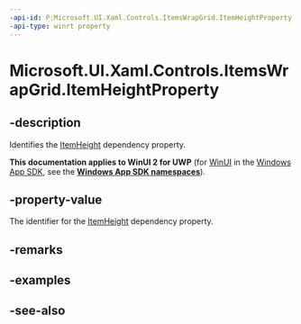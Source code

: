 ```yaml
---
-api-id: P:Microsoft.UI.Xaml.Controls.ItemsWrapGrid.ItemHeightProperty
-api-type: winrt property
---
```


<!-- Property syntax
public Windows.UI.Xaml.DependencyProperty ItemHeightProperty { get; }
-->

# Microsoft.UI.Xaml.Controls.ItemsWrapGrid.ItemHeightProperty

## -description
Identifies the [ItemHeight](itemswrapgrid_itemheight.md) dependency property.

**This documentation applies to WinUI 2 for UWP** (for [WinUI](/windows/apps/winui/winui3/) in the [Windows App SDK](/windows/apps/windows-app-sdk/), see the **[Windows App SDK namespaces](/windows/windows-app-sdk/api/winrt/)**).

## -property-value
The identifier for the [ItemHeight](itemswrapgrid_itemheight.md) dependency property.

## -remarks

## -examples

## -see-also
